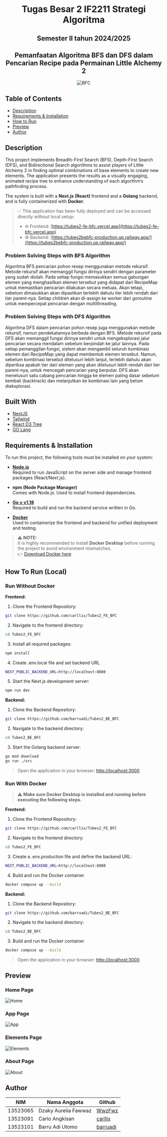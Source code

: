 <h1 align="center">Tugas Besar 2 IF2211 Strategi Algoritma</h1>
<h2 align="center">Semester II tahun 2024/2025</h2>
<h2 align="center">Pemanfaatan Algoritma BFS dan DFS dalam Pencarian Recipe  pada Permainan
 Little Alchemy 2
</h2>

<p align="center">
  <img src="doc/img/bfc.jpg" alt="BFC"/>
</p>

## Table of Contents

- [Description](#description)
- [Requirements & Installation](#requirements--installation)
- [How to Run](#how-to-run)
- [Preview](#preview)
- [Author](#author)

## Description

This project implements Breadth-First Search (BFS), Depth-First Search (DFS), and Bidirectional Search algorithms to assist players of Little Alchemy 2 in finding optimal combinations of base elements to create new elements. The application presents the results as a visually engaging, animated recipe tree to enhance understanding of each algorithm’s pathfinding process.

The system is built with a **Next.js (React)** frontend and a **Golang** backend, and is fully containerized with **Docker**.

> ✅ This application has been fully deployed and can be accessed directly without local setup:
> 
> - 🌐 Frontend: [https://tubes2-fe-bfc.vercel.app](https://tubes2-fe-bfc.vercel.app)  
> - ⚙️ Backend: [https://tubes2bebfc-production.up.railway.app/](https://tubes2bebfc-production.up.railway.app/)

### Problem Solving Steps with BFS Algorithm
Algoritma BFS pencarian pohon resep menggunakan metode rekursif. Metode rekursif akan memanggil fungsi dirinya sendiri dengan parameter yang sudah diolah. Pada setiap fungsi memasukkan semua gabungan elemen yang menghasilkan elemen tersebut yang didapat dari RecipeMap untuk memastikan pencarian dilakukan secara meluas. Akan tetapi, sebelum dimasukkan akan dipastikan terlebih dahulu tier lebih rendah dari tier parent-nya. Setiap children akan di-assign ke worker dari goroutine untuk mempercepat pencarian dengan multithreading.

### Problem Solving Steps with DFS Algorithm
Algoritma DFS dalam pencarian pohon resep juga menggunakan metode rekursif, namun pendekatannya berbeda dengan BFS. Metode rekursif pada DFS akan memanggil fungsi dirinya sendiri untuk mengeksplorasi jalur pencarian secara mendalam sebelum berpindah ke jalur lainnya. Pada setiap pemanggilan fungsi, sistem akan mengambil seluruh kombinasi elemen dari RecipeMap yang dapat membentuk elemen tersebut. Namun, sebelum kombinasi tersebut ditelusuri lebih lanjut, terlebih dahulu akan diperiksa apakah tier dari elemen yang akan ditelusuri lebih rendah dari tier parent-nya, untuk mencegah pencarian yang berputar. DFS akan menelusuri satu cabang pencarian hingga ke elemen paling dasar sebelum kembali (backtrack) dan melanjutkan ke kombinasi lain yang belum dieksplorasi. 


## Built With

- [NextJS](https://nextjs.org/docs)
- [Tailwind](https://tailwindcss.com/)
- [React D3 Tree](https://bkrem.github.io/react-d3-tree/docs/)
- [GO Lang](https://go.dev/)

## Requirements & Installation

To run this project, the following tools must be installed on your system:

- **[Node.js](https://nodejs.org/)**  
  Required to run JavaScript on the server side and manage frontend packages (React/Next.js).

- **npm (Node Package Manager)**  
  Comes with Node.js. Used to install frontend dependencies.

- **[Go ≥ v1.18](https://golang.org/dl/)**  
  Required to build and run the backend service written in Go.

- **[Docker](https://www.docker.com/products/docker-desktop/)**  
  Used to containerize the frontend and backend for unified deployment and testing.

> ⚠️ **NOTE:**  
> It is highly recommended to install **Docker Desktop** before running the project to avoid environment mismatches.  
> 👉 [Download Docker here](https://www.docker.com/products/docker-desktop/)

## How To Run (Local)

### Run Without Docker

**Frontend:**

1. Clone the Frontend Repository:

```bash
git clone https://github.com/carllix/Tubes2_FE_BFC
```

2. Navigate to the frontend directory:

```bash
cd Tubes2_FE_BFC
```

3. Install all required packages:

```bash
npm install
```

4. Create .env.local file and set backend URL

```bash
NEXT_PUBLIC_BACKEND_URL=http://localhost:8080
```

5. Start the Next.js development server:

```bash
npm run dev
```

**Backend:**

1. Clone the Backend Repository:

```bash
git clone https://github.com/barruadi/Tubes2_BE_BFC
```

2. Navigate to the backend directory:

```bash
cd Tubes2_BE_BFC
```

3. Start the Golang backend server:

```bash
go mod download
go run ./src

```

> Open the application in your browser: [http://localhost:3000](http://localhost:3000)

### Run With Docker

> ⚠️ **Make sure Docker Desktop is installed and running before executing the following steps.**

**Frontend:**

1. Clone the Frontend Repository:

```bash
git clone https://github.com/carllix/Tubes2_FE_BFC
```

2. Navigate to the frontend directory:

```bash
cd Tubes2_FE_BFC
```
3. Create a .env.production file and define the backend URL:
```bash
NEXT_PUBLIC_BACKEND_URL=http://localhost:8080
```
4. Build and run the Docker container

```bash
docker compose up --build
```

**Backend:** 

1. Clone the Backend Repository:

```bash
git clone https://github.com/barruadi/Tubes2_BE_BFC
```

2. Navigate to the backend directory:

```bash
cd Tubes2_BE_BFC
```

3. Build and run the Docker container

```bash
docker compose up --build
```

> Open the application in your browser: [http://localhost:3000](http://localhost:3000)

## Preview

### Home Page

![Home](doc/img/home.png)

### App Page

![App](doc/img/app.png)

### Elements Page

![Elements](doc/img/elements.png)

### About Page

![About](doc/img/about.png)

## Author

| **NIM**  | **Nama Anggota**     | **Github**                              |
| -------- | -------------------- | --------------------------------------- |
| 13523065 | Dzaky Aurelia Fawwaz | [WwzFwz](https://github.com/WwzFwz)     |
| 13523091 | Carlo Angkisan       | [carllix](https://github.com/carllix)   |
| 13523101 | Barru Adi Utomo      | [barruadi](https://github.com/barruadi) |
